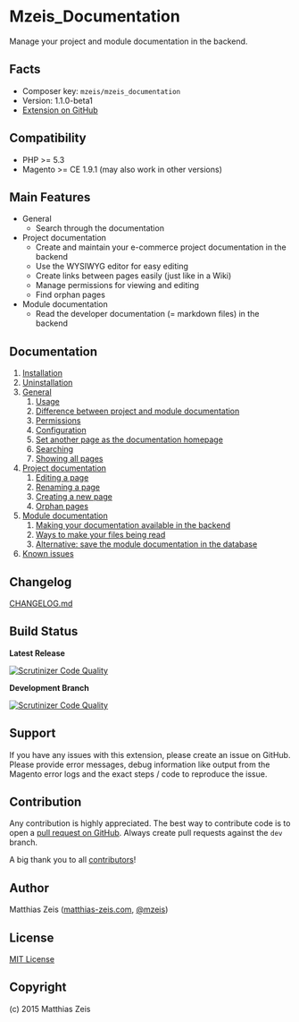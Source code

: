 Mzeis_Documentation
=====================
Manage your project and module documentation in the backend.
 
Facts
-----
- Composer key: `mzeis/mzeis_documentation`
- Version: 1.1.0-beta1
- [Extension on GitHub](https://github.com/mzeis/Mzeis_Documentation)

Compatibility
-------------
- PHP >= 5.3
- Magento >= CE 1.9.1 (may also work in other versions)

Main Features
-------------
* General
  * Search through the documentation
* Project documentation
  * Create and maintain your e-commerce project documentation in the backend
  * Use the WYSIWYG editor for easy editing
  * Create links between pages easily (just like in a Wiki)
  * Manage permissions for viewing and editing
  * Find orphan pages
* Module documentation
  * Read the developer documentation (= markdown files) in the backend

Documentation
-------------

1. [Installation](installation.md)
1. [Uninstallation](uninstallation.md)
1. [General](general.md)
   1. [Usage](general.md#usage)
   1. [Difference between project and module documentation](general.md#difference-project-module-documentation)
   1. [Permissions](general.md#permissions)
   1. [Configuration](general.md#configuration)
   1. [Set another page as the documentation homepage](general.md#set-homepage)
   1. [Searching](general.md#searching)     
   1. [Showing all pages](general.md#all-pages)     
1. [Project documentation](projectdocumentation.md)
   1. [Editing a page](projectdocumentation.md#editing-page)
   1. [Renaming a page](projectdocumentation.md#renaming-page)
   1. [Creating a new page](projectdocumentation.md#creating-page)
   1. [Orphan pages](projectdocumentation.md#orphan-pages)
1. [Module documentation](moduledocumentation.md)
   1. [Making your documentation available in the backend](moduledocumentation.md#make-available)
   1. [Ways to make your files being read](moduledocumentation.md#make-files-read)
   1. [Alternative: save the module documentation in the database](moduledocumentation.md#module-documentation-database)
1. [Known issues](issues.md)   

Changelog
---------
[CHANGELOG.md](CHANGELOG.md)

Build Status
---
**Latest Release**

[![Scrutinizer Code Quality](https://scrutinizer-ci.com/g/mzeis/Mzeis_Documentation/badges/quality-score.png?b=master)](https://scrutinizer-ci.com/g/mzeis/Mzeis_Documentation/?branch=master)
 
**Development Branch**

[![Scrutinizer Code Quality](https://scrutinizer-ci.com/g/mzeis/Mzeis_Documentation/badges/quality-score.png?b=dev)](https://scrutinizer-ci.com/g/mzeis/Mzeis_Documentation/?branch=dev)

Support
-------
If you have any issues with this extension, please create an issue on GitHub.
Please provide error messages, debug information like output from the Magento
error logs and the exact steps / code to reproduce the issue.

Contribution
------------
Any contribution is highly appreciated. The best way to contribute code is to
open a [pull request on GitHub](https://help.github.com/articles/using-pull-requests).
Always create pull requests against the `dev` branch.

A big thank you to all [contributors](https://github.com/mzeis/Mzeis_Documentation/graphs/contributors)!

Author
------
Matthias Zeis ([matthias-zeis.com](http://www.matthias-zeis.com), [@mzeis](https://twitter.com/mzeis))

License
-------
[MIT License](LICENSE.md)

Copyright
---------
(c) 2015 Matthias Zeis
